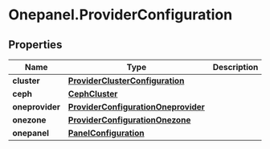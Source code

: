 # Onepanel.ProviderConfiguration

## Properties
Name | Type | Description | Notes
------------ | ------------- | ------------- | -------------
**cluster** | [**ProviderClusterConfiguration**](ProviderClusterConfiguration.md) |  | 
**ceph** | [**CephCluster**](CephCluster.md) |  | [optional] 
**oneprovider** | [**ProviderConfigurationOneprovider**](ProviderConfigurationOneprovider.md) |  | [optional] 
**onezone** | [**ProviderConfigurationOnezone**](ProviderConfigurationOnezone.md) |  | [optional] 
**onepanel** | [**PanelConfiguration**](PanelConfiguration.md) |  | [optional] 


